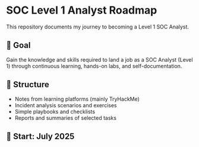 # SOC Level 1 Analyst Roadmap

This repository documents my journey to becoming a Level 1 SOC Analyst.

## 🎯 Goal
Gain the knowledge and skills required to land a job as a SOC Analyst (Level 1) through continuous learning, hands-on labs, and self-documentation.

## 🧱 Structure
- Notes from learning platforms (mainly TryHackMe)
- Incident analysis scenarios and exercises
- Simple playbooks and checklists
- Reports and summaries of selected tasks

## 📅 Start: July 2025
